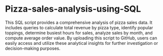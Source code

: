 # Pizza-sales-analysis-using-SQL
This SQL script provides a comprehensive analysis of pizza sales data. It includes queries to calculate total revenue by pizza type, identify popular toppings, determine busiest hours for sales, analyze sales by month, and compute average order value. By uploading this script to GitHub, users can easily access and utilize these analytical insights for further investigation or decision-making purposes.
